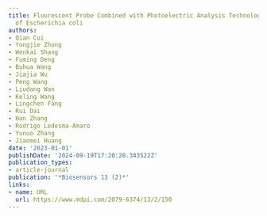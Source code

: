 ```yaml
---
title: Fluorescent Probe Combined with Photoelectric Analysis Technology for Detection
  of Escherichia coli
authors:
- Qian Cui
- Yongjie Zhong
- Wenkai Shang
- Fuming Deng
- Buhua Wang
- Jiajia Wu
- Peng Wang
- Liudang Wan
- Keling Wang
- Lingchen Fang
- Rui Dai
- Han Zhang
- Rodrigo Ledesma-Amaro
- Yunuo Zhang
- Jiaomei Huang
date: '2023-01-01'
publishDate: '2024-09-19T17:20:20.343522Z'
publication_types:
- article-journal
publication: '*Biosensors 13 (2)*'
links:
- name: URL
  url: https://www.mdpi.com/2079-6374/13/2/150
---
```

